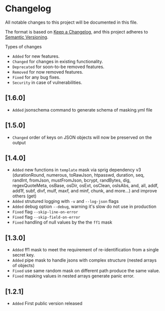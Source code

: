 # Changelog

All notable changes to this project will be documented in this file.

The format is based on [Keep a Changelog](https://keepachangelog.com/en/1.1.0/),
and this project adheres to [Semantic Versioning](https://semver.org/spec/v2.0.0.html).

Types of changes

- `Added` for new features.
- `Changed` for changes in existing functionality.
- `Deprecated` for soon-to-be removed features.
- `Removed` for now removed features.
- `Fixed` for any bug fixes.
- `Security` in case of vulnerabilities.

## [1.6.0]

- `Added` jsonschema command to generate schema of masking.yml file

## [1.5.0]

- `Changed` order of keys on JSON objects will now be preserved on the output

## [1.4.0]

- `Added` new functions in `template` mask via sprig dependency v3 (durationRound, numerous, toRawJson, htpasswd, duration, seq, randInt, fromJson, mustFromJson, bcrypt, randBytes, dig, regexQuoteMeta, osBase, osDir, osExt, osClean, osIsAbs, and, all, addf, add1f, subf, divf, mulf, maxf, and minf, chunk, and more...) and improve others (get)
- `Added` strutured logging with `-v` and `--log-json` flags
- `Added` debug option `--debug`, warning it's slow do not use in production
- `Fixed` flag `--skip-line-on-error`
- `Fixed` flag `--skip-field-on-error`
- `Fixed` handling of null values by the the `ff1` mask

## [1.3.0]

- `Added` ff1 mask to meet the requirement of re-identification from a single secret key.
- `Added` pipe mask to handle jsons with complex structure (nested arrays of objects)
- `Fixed` use same random mask on different path produce the same value.
- `Fixed` masking values in nested arrays generate panic error.

## [1.2.1]

- `Added` First public version released
